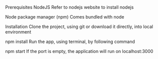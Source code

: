 Prerequisites
NodeJS
Refer to nodejs website to install nodejs

Node package manager (npm)
Comes bundled with node

Installation
Clone the project, using git or download it directly, into local environment

npm install
Run the app, using terminal, by following command

npm start
If the port is empty, the application will run on localhost:3000
